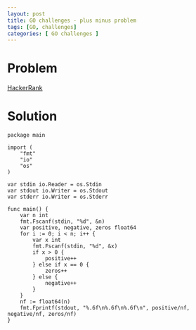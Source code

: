 ```yaml
---
layout: post
title: GO challenges - plus minus problem
tags: [GO, challenges]
categories: [ GO challenges ]
---
```

# Problem
[HackerRank](https://www.hackerrank.com/challenges/plus-minus/problem)

     
     
# Solution 
```
package main

import (
    "fmt"
    "io"
    "os"
)

var stdin io.Reader = os.Stdin
var stdout io.Writer = os.Stdout
var stderr io.Writer = os.Stderr

func main() {
    var n int
    fmt.Fscanf(stdin, "%d", &n)
    var positive, negative, zeros float64
    for i := 0; i < n; i++ {
        var x int
        fmt.Fscanf(stdin, "%d", &x)
        if x > 0 {
            positive++
        } else if x == 0 {
            zeros++
        } else {
            negative++
        }
    }
    nf := float64(n)
    fmt.Fprintf(stdout, "%.6f\n%.6f\n%.6f\n", positive/nf, negative/nf, zeros/nf)
}

  


    
```
